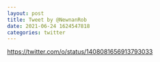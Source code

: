 ```yaml
--- 
layout: post 
title: Tweet by @NewnanRob 
date: 2021-06-24 1624547818 
categories: twitter 
--- 
```

https://twitter.com/o/status/1408081656913793033